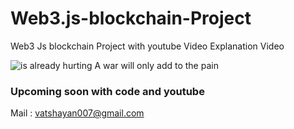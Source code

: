 # Web3.js-blockchain-Project
Web3 Js blockchain Project with youtube Video Explanation Video

![is already hurting  A war will only add to the pain](https://user-images.githubusercontent.com/28294942/165512901-92be7cbf-c8d8-4e61-ba9c-7c234b462e82.png)

### Upcoming soon with code and youtube

Mail : vatshayan007@gmail.com
